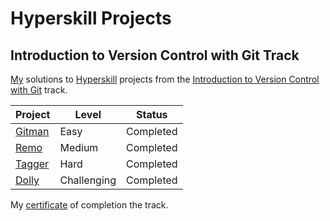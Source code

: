 # Hyperskill Projects

## Introduction to Version Control with Git Track

[My](https://hyperskill.org/profile/7889902) solutions to [Hyperskill](https://hyperskill.org) projects from the [Introduction to Version Control with Git](https://hyperskill.org/tracks/48) track.

| Project               | Level       | Status    |
| --------------------- | ----------- | --------- |
| [Gitman](./01_gitman) | Easy        | Completed |
| [Remo](./02_remo)     | Medium      | Completed |
| [Tagger](./03_tagger) | Hard        | Completed |
| [Dolly](./04_dolly)   | Challenging | Completed |

My [certificate](https://hyperskill.org/certificates/077a5c98-8f79-42eb-b6b8-61dc6ddfb6b7.pdf) of completion the track.
